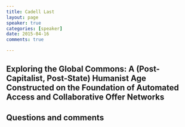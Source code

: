 ```yaml
---
title: Cadell Last
layout: page
speaker: true
categories: [speaker]
date: 2015-04-16
comments: true

---
```


## Exploring the Global Commons: A (Post-Capitalist, Post-State) Humanist Age Constructed on the Foundation of Automated Access and Collaborative Offer Networks


## Questions and comments
